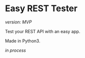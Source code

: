# Easy REST Tester

_version: MVP_

Test your REST API with an easy app.

Made in Python3.

_in process_
